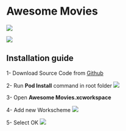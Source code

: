 # Awesome Movies
![](https://drive.google.com/uc?export=download&id=1wxPCldzf5OQUf7xw--UEzKcz9MBgWtFT)

![](https://drive.google.com/uc?export=download&id=1Kw6tbp3hKdevhO0HKX8fAdwtMnFNHRlA)

## Installation guide


1- Download Source Code from [Github](https://github.com/mouhammedali/Awesome-Movies)

2- Run **Pod Install** command in root folder
![](https://drive.google.com/uc?export=download&id=1DmJO6QQ5H2exfdmsxwrsTGhdbpdIcVII)

3- Open **Awesome Movies.xcworkspace**

4- Add new Workscheme
![](https://drive.google.com/uc?export=download&id=1tYju0uTjNWDpJME00-hJWzxCmBT_0DjD)

5- Select OK
![](https://drive.google.com/uc?export=download&id=1CIhRcmG0G9V_BHcZGG4eWRQt4m1NwsZA)
